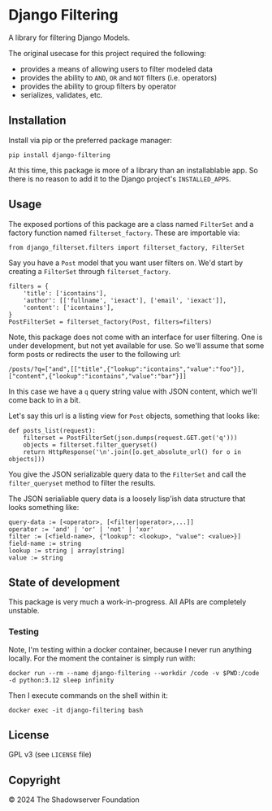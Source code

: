 # Django Filtering

A library for filtering Django Models.

The original usecase for this project required the following:

- provides a means of allowing users to filter modeled data
- provides the ability to `AND`, `OR` and `NOT` filters (i.e. operators)
- provides the ability to group filters by operator
- serializes, validates, etc.

## Installation

Install via pip or the preferred package manager:

    pip install django-filtering

At this time, this package is more of a library than an installablable app.
So there is no reason to add it to the Django project's `INSTALLED_APPS`.

## Usage

The exposed portions of this package are a class named `FilterSet`
and a factory function named `filterset_factory`.
These are importable via:

    from django_filterset.filters import filterset_factory, FilterSet

Say you have a `Post` model that you want user filters on.
We'd start by creating a `FilterSet` through `filterset_factory`.

    filters = {
        'title': ['icontains'],
        'author': [['fullname', 'iexact'], ['email', 'iexact']],
        'content': ['icontains'],
    }
    PostFilterSet = filterset_factory(Post, filters=filters)

Note, this package does not come with an interface for user filtering.
One is under development, but not yet available for use.
So we'll assume that some form posts or redirects the user to the following url:

    /posts/?q=["and",[["title",{"lookup":"icontains","value":"foo"}],["content",{"lookup":"icontains","value":"bar"}]]

In this case we have a `q` query string value with JSON content,
which we'll come back to in a bit.

Let's say this url is a listing view for `Post` objects, something that looks like:

    def posts_list(request):
        filterset = PostFilterSet(json.dumps(request.GET.get('q')))
        objects = filterset.filter_queryset()
        return HttpResponse('\n'.join([o.get_absolute_url() for o in objects]))

You give the JSON serializable query data to the `FilterSet` and call the `filter_queryset` method to filter the results.

The JSON serialiable query data is a loosely lisp'ish data structure that looks something like:

    query-data := [<operator>, [<filter|operator>,...]]
    operator := 'and' | 'or' | 'not' | 'xor'
    filter := [<field-name>, {"lookup": <lookup>, "value": <value>}]
    field-name := string
    lookup := string | array[string]
    value := string

## State of development

This package is very much a work-in-progress. All APIs are completely unstable.

### Testing

Note, I'm testing within a docker container, because I never run anything locally.
For the moment the container is simply run with:

    docker run --rm --name django-filtering --workdir /code -v $PWD:/code -d python:3.12 sleep infinity

Then I execute commands on the shell within it:

    docker exec -it django-filtering bash


## License

GPL v3 (see `LICENSE` file)


## Copyright

© 2024 The Shadowserver Foundation
